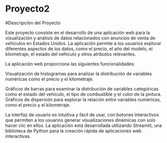 # Proyecto2

#Descripción del Proyecto

Este proyecto consiste en el desarrollo de una aplicación web para la visualización y análisis de datos relacionados con anuncios de venta de vehículos en Estados Unidos. La aplicación permite a los usuarios explorar diferentes aspectos de los datos, como el precio, el año del modelo, el kilometraje, el estado del vehículo y otros atributos relevantes.

La aplicación web proporciona las siguientes funcionalidades:

Visualización de histogramas para analizar la distribución de variables numéricas como el precio y el kilometraje.

Gráficos de barras para examinar la distribución de variables categóricas como el estado del vehículo, el tipo de combustible y el color de la pintura.
Gráficos de dispersión para explorar la relación entre variables numéricas, como el precio y el kilometraje.

La interfaz de usuario es intuitiva y fácil de usar, con botones interactivos que permiten a los usuarios generar visualizaciones dinámicas con solo hacer clic en ellos. La aplicación está desarrollada utilizando Streamlit, una biblioteca de Python para la creación rápida de aplicaciones web interactivas.